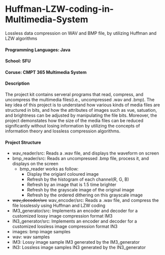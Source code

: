 # Huffman-LZW-coding-in-Multimedia-System
Lossless data compression on WAV and BMP file, by utilizing Huffman and LZW algorithms
#### Programming Languages: Java
#### School: SFU
#### Coruse: CMPT 365 Multimedia System 
#### Description
The project kit contains serveral programs that read, compress, and uncompress the multimedia files(i.e., uncompressed .wav and .bmp). The key idea of this project is to understand how various kinds of media files are structured in bits, and how the attributes of images such as vue, satuation, and brightness can be adjusted by manipulating the file bits. Moreover, the project demonstates how the size of the media files can be reduced significantly without losing information by utilizing the concepts of information theory and lossless compression algorithms. 
#### Project Structure
- wav_reader/src: Reads a .wav file, and displays the waveform on screen
- bmp_reader/src: Reads an uncompressed .bmp file, process it, and displays on the screen
  - bmp_reader works as follow:
    - Display the origianl coloured image
    - Refresh by the histogram of each channel(R, G, B)
    - Refresh by an image that is 1.5 time brighter
    - Refresh by the grayscale image of the original image
    - Refresh by the ordered dithering on this grayscale image
- ~~wav_decoder/src~~ wav_encoder/src: Reads a .wav file, and compress the file losslessly using Huffman and LZW coding
- IM3_generator/src: Implements an encoder and decoder for a customized lossy image compression format IM3
- IN3_generator/src: Implements an encoder and decoder for a customized lossless image compression format IN3
- images: bmp image samples
- wav: wav samples
- IM3: Lossy image sample IM3 generated by the IM3_generator
- IN3: Lossless image samples IN3 generated by the IN3_generator
